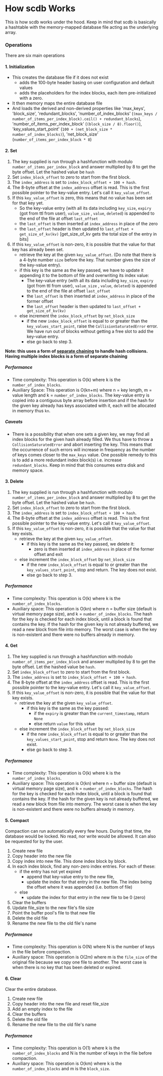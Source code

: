 # How scdb Works

This is how scdb works under the hood. Keep in mind that scdb is basically a hashtable with the memory-mapped database
file acting as the underlying array.

### Operations

There are six main operations

#### 1. Initialization

- This creates the database file if it does not exist
    - adds the 100-byte header basing on user configuration and default values
    - adds the placeholders for the index blocks, each item pre-initialized with a zero.
- It then memory maps the entire database file
- And loads the derived and non-derived properties like 'max_keys', 'block_size', 'redundant_blocks',
  'number_of_index_blocks' (`(max_keys / number_of_items_per_index_block).ceil() + redundant_blocks`),
  'number_of_items_per_index_block' (`(block_size / 8).floor()`),
  'key_values_start_point' (`100 + (net_block_size * number_of_index_blocks)`),
  'net_block_size' (`number_of_items_per_index_block * 8`)

#### 2. Set

1. The key supplied is run through a hashfunction with modulo `number_of_items_per_index_block`
   and answer multiplied by 8 to get the byte offset. Let the hashed value be `hash`
2. Set `index_block_offset` to zero to start from the first block.
3. The `index_address` is set to `index_block_offset + 100 + hash`.
4. The 8-byte offset at the `index_address` offset is read. This is the first possible pointer to the key-value entry.
   Let's call it `key_value_offset`.
5. If this `key_value_offset` is zero, this means that no value has been set for that key yet.
    - So the key-value entry (with all its data including `key_size`, `expiry` (got from ttl from user), `value_size`
      , `value`, `deleted`) is appended to the end of the file at offset `last_offset`
    - the `last_offset` is then inserted at `index_address` in place of the zero
    - the `last_offset` header is then updated
      to `last_offset + get_size_of_kv(kv)` [get_size_of_kv gets the total size of the entry in bits]
6. If this `key_value_offset` is non-zero, it is possible that the value for that key has already been set.
    - retrieve the key at the given `key_value_offset`. (Do note that there is a 4-byte number `size` before the
      key. That number gives the size of the key-value entry).
    - if this key is the same as the key passed, we have to update it appending it to the bottom of file and overwriting
      its index value:
        - The key-value entry (with all its data including `key_size`, `expiry` (got from ttl from user), `value_size`
          , `value`, `deleted`) is appended to the end of the file at offset `last_offset`
        - the `last_offset` is then inserted at `index_address` in place of the former offset
        - the `last_offset` header is then updated to `last_offset + get_size_of_kv(kv)`
    - else increment the `index_block_offset` by `net_block_size`
        - if the new `index_block_offset` is equal to or greater than the `key_values_start_point`, raise
          the `CollisionSaturatedError` error. We have run out of blocks without getting a free slot to add the
          key-value entry.
        - else go back to step 3.

__Note: this uses a form of [separate chaining](https://www.geeksforgeeks.org/hashing-set-2-separate-chaining/) to
handle hash collisions. Having multiple index blocks is a form of separate chaining__

##### Performance

- Time complexity: This operation is O(k) where k is the `number_of_index_blocks`.
- Auxiliary Space: This operation is O(kn+m) where n = key length, m = value length and k = `number_of_index_blocks`.
  The key-value entry is copied into a contiguous byte array before insertion
  and if the hash for the given key already has keys associated with it, each will be allocated in memory thus `kn`.

##### Caveats

- There is a possibility that when one sets a given key, we may find all index blocks for the given hash already filled.
  We thus have to throw a `CollisionSaturatedError` and abort inserting the key. This means that the occurrence of such
  errors will increase in frequency as the number of keys comes closer to the `max_keys` value.
  One possible remedy to this is to add a more redundant index block(s) i.e. increase `redundant_blocks`. Keep in mind
  that this consumes extra disk and memory space.

#### 3. Delete

1. The key supplied is run through a hashfunction with modulo `number_of_items_per_index_block`
   and answer multiplied by 8 to get the byte offset. Let the hashed value be `hash`.
2. Set `index_block_offset` to zero to start from the first block.
3. The `index_address` is set to `index_block_offset + 100 + hash`.
4. The 8-byte offset at the `index_address` offset is read. This is the first possible pointer to the key-value entry.
   Let's call it `key_value_offset`.
5. If this `key_value_offset` is non-zero, it is possible that the value for that key exists.
    - retrieve the key at the given `key_value_offset`.
        - if this key is the same as the key passed, we delete it:
            - zero is then inserted at `index_address` in place of the former offset and exit
    - else increment the `index_block_offset` by `net_block_size`
        - if the new `index_block_offset` is equal to or greater than the `key_values_start_point`, stop and return.
          The key does not exist.
        - else go back to step 3.

##### Performance

- Time complexity: This operation is O(k) where k is the `number_of_index_blocks`.
- Auxiliary space: This operation is O(kn) where n = buffer size (default is virtual memory page size), and k
  = `number_of_index_blocks`. The hash for the key is checked for each index block, until a block is found that contains
  the key.
  If the hash for the given key is not already buffered, we read a new block from file into memory.
  The worst case is when the key is non-existent and there were no buffers already in memory.

#### 4. Get

1. The key supplied is run through a hashfunction with modulo `number_of_items_per_index_block`
   and answer multiplied by 8 to get the byte offset. Let the hashed value be `hash`.
2. Set `index_block_offset` to zero to start from the first block.
3. The `index_address` is set to `index_block_offset + 100 + hash`.
4. The 8-byte offset at the `index_address` offset is read. This is the first possible pointer to the key-value entry.
   Let's call it `key_value_offset`.
5. If this `key_value_offset` is non-zero, it is possible that the value for that key exists.
    - retrieve the key at the given `key_value_offset`.
        - if this key is the same as the key passed:
            - if the `expiry` is greater than the `current_timestamp`, return `None`
            - else return `value` for this value
    - else increment the `index_block_offset` by `net_block_size`
        - if the new `index_block_offset` is equal to or greater than the `key_values_start_point`, stop and
          return `None`.
          The key does not exist.
        - else go back to step 3.

##### Performance

- Time complexity: This operation is O(k) where k is the `number_of_index_blocks`.
- Auxiliary space: This operation is O(kn) where n = buffer size (default is virtual memory page size), and k
  = `number_of_index_blocks`. The hash for the key is checked for each index block, until a block is found that contains
  the key.
  If the hash for the given key is not already buffered, we read a new block from file into memory.
  The worst case is when the key is non-existent and there were no buffers already in memory.

#### 5. Compact

Compaction can run automatically every few hours. During that time, the database would be locked.
No read, nor write would be allowed. It can also be requested for by the user.

1. Create new file
2. Copy header into the new file
3. Copy index into new file. This done index block by block.
4. In each index block, find any non-zero index entries. For each of these:
    - if the entry has not yet expired
        - append that key-value entry to the new file,
        - update the index for that entry in the new file.
          The index being the offset where it was appended (i.e. bottom of file)
    - else
        - update the index for that entry in the new file to be 0 (zero)
5. Clear the buffers
6. Update file_size to the new file's file size
7. Point the buffer pool's file to that new file
8. Delete the old file
9. Rename the new file to the old file's name

##### Performance

- Time complexity: This operation is O(N) where N is the number of keys in the
  file before
  compaction.
- Auxiliary space: This operation is O(2m) where m is the `file_size` of the original file because we copy one file to
  another.
  The worst case is when there is no key that has been deleted or expired.

#### 6. Clear

Clear the entire database.

1. Create new file
2. Copy header into the new file and reset file_size
3. Add an empty index to the file
4. Clear the buffers
5. Delete the old file
6. Rename the new file to the old file's name

##### Performance

- Time complexity: This operation is O(1) where k is the `number_of_index_blocks` and N is the number of keys in the
  file before
  compaction.
- Auxiliary space: This operation is O(km) where k is the `number_of_index_blocks` and m is the `block_size`.